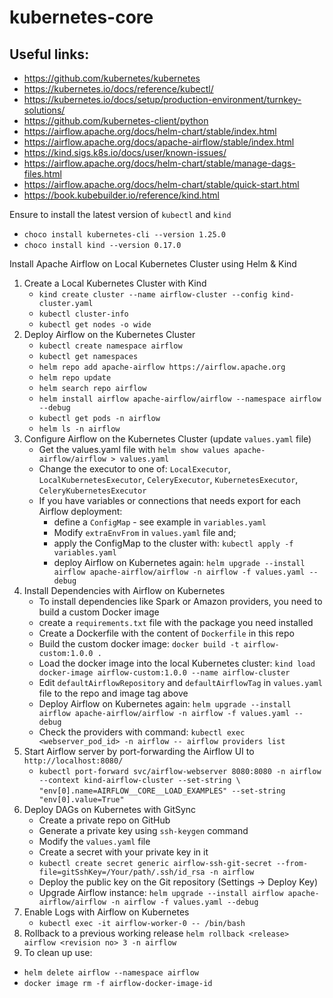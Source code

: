 # kubernetes-core

## Useful links:
- https://github.com/kubernetes/kubernetes
- https://kubernetes.io/docs/reference/kubectl/
- https://kubernetes.io/docs/setup/production-environment/turnkey-solutions/
- https://github.com/kubernetes-client/python
- https://airflow.apache.org/docs/helm-chart/stable/index.html
- https://airflow.apache.org/docs/apache-airflow/stable/index.html
- https://kind.sigs.k8s.io/docs/user/known-issues/
- https://airflow.apache.org/docs/helm-chart/stable/manage-dags-files.html
- https://airflow.apache.org/docs/helm-chart/stable/quick-start.html
- https://book.kubebuilder.io/reference/kind.html

Ensure to install the latest version of `kubectl` and `kind`
- ``choco install kubernetes-cli --version 1.25.0``
- ``choco install kind --version 0.17.0``

Install Apache Airflow on Local Kubernetes Cluster using Helm & Kind
1. Create a Local Kubernetes Cluster with Kind
   - `kind create cluster --name airflow-cluster --config kind-cluster.yaml`
   - `kubectl cluster-info`
   - `kubectl get nodes -o wide`
2. Deploy Airflow on the Kubernetes Cluster
   - `kubectl create namespace airflow`
   - `kubectl get namespaces`
   - `helm repo add apache-airflow https://airflow.apache.org`
   - `helm repo update`
   - `helm search repo airflow`
   - `helm install airflow apache-airflow/airflow --namespace airflow --debug`
   - `kubectl get pods -n airflow`
   - `helm ls -n airflow`
3. Configure Airflow on the Kubernetes Cluster (update `values.yaml` file)
   - Get the values.yaml file with `helm show values apache-airflow/airflow > values.yaml`
   - Change the executor to one of: `LocalExecutor`, `LocalKubernetesExecutor`, `CeleryExecutor`, `KubernetesExecutor`, `CeleryKubernetesExecutor`
   - If you have variables or connections that needs export for each Airflow deployment:
      - define a `ConfigMap` - see example in `variables.yaml`
      - Modify `extraEnvFrom` in `values.yaml` file and;
      - apply the ConfigMap to the cluster with: `kubectl apply -f variables.yaml`
      - deploy Airflow on Kubernetes again: `helm upgrade --install airflow apache-airflow/airflow -n airflow -f values.yaml --debug`
4. Install Dependencies with Airflow on Kubernetes
   - To install dependencies like Spark or Amazon providers, you need to build a custom Docker image
   - create a `requirements.txt` file with the package you need installed
   - Create a Dockerfile with the content of `Dockerfile` in this repo
   - Build the custom docker image: `docker build -t airflow-custom:1.0.0 .`
   - Load the docker image into the local Kubernetes cluster: `kind load docker-image airflow-custom:1.0.0 --name airflow-cluster`
   - Edit `defaultAirflowRepository` and `defaultAirflowTag` in `values.yaml` file to the repo and image tag above
   - Deploy Airflow on Kubernetes again: `helm upgrade --install airflow apache-airflow/airflow -n airflow -f values.yaml --debug`
   - Check the providers with command: `kubectl exec <webserver_pod_id> -n airflow -- airflow providers list`
5. Start Airflow server by port-forwarding the Airflow UI to `http://localhost:8080/`
   - `kubectl port-forward svc/airflow-webserver 8080:8080 -n airflow --context kind-airflow-cluster --set-string \`
     `"env[0].name=AIRFLOW__CORE__LOAD_EXAMPLES" --set-string "env[0].value=True"`
6. Deploy DAGs on Kubernetes with GitSync
   - Create a private repo on GitHub
   - Generate a private key using `ssh-keygen` command
   - Modify the `values.yaml` file
   - Create a secret with your private key in it
   - `kubectl create secret generic airflow-ssh-git-secret --from-file=gitSshKey=/Your/path/.ssh/id_rsa -n airflow`
   - Deploy the public key on the Git repository (Settings -> Deploy Key)
   - Upgrade Airflow instance: `helm upgrade --install airflow apache-airflow/airflow -n airflow -f values.yaml --debug`
7. Enable Logs with Airflow on Kubernetes 
   - `kubectl exec -it airflow-worker-0 -- /bin/bash`
8. Rollback to a previous working release `helm rollback <release> airflow <revision no> 3 -n airflow`
9. To clean up use: 
  - `helm delete airflow --namespace airflow`
  - `docker image rm -f airflow-docker-image-id`
